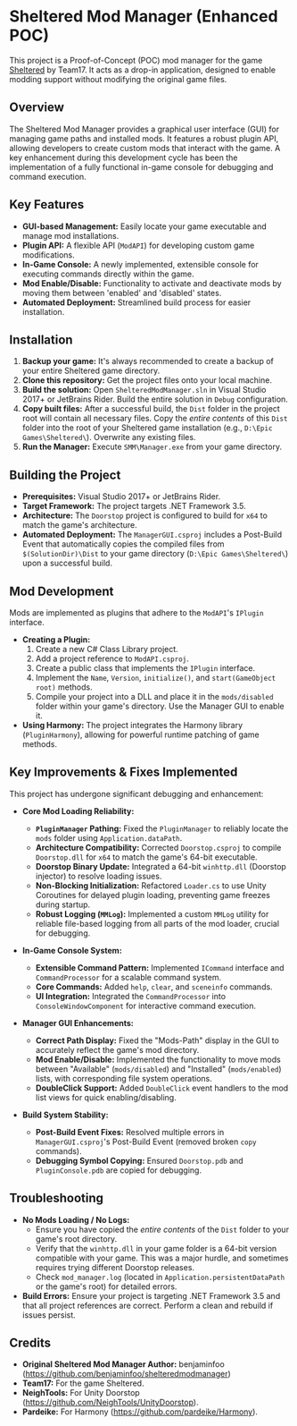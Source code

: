 # Sheltered Mod Manager (Enhanced POC)

This project is a Proof-of-Concept (POC) mod manager for the game [Sheltered](https://store.steampowered.com/app/356040/Sheltered/) by Team17. It acts as a drop-in application, designed to enable modding support without modifying the original game files.

## Overview

The Sheltered Mod Manager provides a graphical user interface (GUI) for managing game paths and installed mods. It features a robust plugin API, allowing developers to create custom mods that interact with the game. A key enhancement during this development cycle has been the implementation of a fully functional in-game console for debugging and command execution.

## Key Features

*   **GUI-based Management:** Easily locate your game executable and manage mod installations.
*   **Plugin API:** A flexible API (`ModAPI`) for developing custom game modifications.
*   **In-Game Console:** A newly implemented, extensible console for executing commands directly within the game.
*   **Mod Enable/Disable:** Functionality to activate and deactivate mods by moving them between 'enabled' and 'disabled' states.
*   **Automated Deployment:** Streamlined build process for easier installation.

## Installation

1.  **Backup your game:** It's always recommended to create a backup of your entire Sheltered game directory.
2.  **Clone this repository:** Get the project files onto your local machine.
3.  **Build the solution:** Open `ShelteredModManager.sln` in Visual Studio 2017+ or JetBrains Rider. Build the entire solution in `Debug` configuration.
4.  **Copy built files:** After a successful build, the `Dist` folder in the project root will contain all necessary files. Copy the *entire contents* of this `Dist` folder into the root of your Sheltered game installation (e.g., `D:\Epic Games\Sheltered\`). Overwrite any existing files.
5.  **Run the Manager:** Execute `SMM\Manager.exe` from your game directory.

## Building the Project

*   **Prerequisites:** Visual Studio 2017+ or JetBrains Rider.
*   **Target Framework:** The project targets .NET Framework 3.5.
*   **Architecture:** The `Doorstop` project is configured to build for `x64` to match the game's architecture.
*   **Automated Deployment:** The `ManagerGUI.csproj` includes a Post-Build Event that automatically copies the compiled files from `$(SolutionDir)\Dist` to your game directory (`D:\Epic Games\Sheltered\`) upon a successful build.

## Mod Development

Mods are implemented as plugins that adhere to the `ModAPI`'s `IPlugin` interface.

*   **Creating a Plugin:**
    1.  Create a new C# Class Library project.
    2.  Add a project reference to `ModAPI.csproj`.
    3.  Create a public class that implements the `IPlugin` interface.
    4.  Implement the `Name`, `Version`, `initialize()`, and `start(GameObject root)` methods.
    5.  Compile your project into a DLL and place it in the `mods/disabled` folder within your game's directory. Use the Manager GUI to enable it.
*   **Using Harmony:** The project integrates the Harmony library (`PluginHarmony`), allowing for powerful runtime patching of game methods.

## Key Improvements & Fixes Implemented

This project has undergone significant debugging and enhancement:

*   **Core Mod Loading Reliability:**
    *   **`PluginManager` Pathing:** Fixed the `PluginManager` to reliably locate the `mods` folder using `Application.dataPath`.
    *   **Architecture Compatibility:** Corrected `Doorstop.csproj` to compile `Doorstop.dll` for `x64` to match the game's 64-bit executable.
    *   **Doorstop Binary Update:** Integrated a 64-bit `winhttp.dll` (Doorstop injector) to resolve loading issues.
    *   **Non-Blocking Initialization:** Refactored `Loader.cs` to use Unity Coroutines for delayed plugin loading, preventing game freezes during startup.
    *   **Robust Logging (`MMLog`):** Implemented a custom `MMLog` utility for reliable file-based logging from all parts of the mod loader, crucial for debugging.

*   **In-Game Console System:**
    *   **Extensible Command Pattern:** Implemented `ICommand` interface and `CommandProcessor` for a scalable command system.
    *   **Core Commands:** Added `help`, `clear`, and `sceneinfo` commands.
    *   **UI Integration:** Integrated the `CommandProcessor` into `ConsoleWindowComponent` for interactive command execution.

*   **Manager GUI Enhancements:**
    *   **Correct Path Display:** Fixed the "Mods-Path" display in the GUI to accurately reflect the game's mod directory.
    *   **Mod Enable/Disable:** Implemented the functionality to move mods between "Available" (`mods/disabled`) and "Installed" (`mods/enabled`) lists, with corresponding file system operations.
    *   **DoubleClick Support:** Added `DoubleClick` event handlers to the mod list views for quick enabling/disabling.

*   **Build System Stability:**
    *   **Post-Build Event Fixes:** Resolved multiple errors in `ManagerGUI.csproj`'s Post-Build Event (removed broken `copy` commands).
    *   **Debugging Symbol Copying:** Ensured `Doorstop.pdb` and `PluginConsole.pdb` are copied for debugging.

## Troubleshooting

*   **No Mods Loading / No Logs:**
    *   Ensure you have copied the *entire contents* of the `Dist` folder to your game's root directory.
    *   Verify that the `winhttp.dll` in your game folder is a 64-bit version compatible with your game. This was a major hurdle, and sometimes requires trying different Doorstop releases.
    *   Check `mod_manager.log` (located in `Application.persistentDataPath` or the game's root) for detailed errors.
*   **Build Errors:** Ensure your project is targeting .NET Framework 3.5 and that all project references are correct. Perform a clean and rebuild if issues persist.

## Credits

*   **Original Sheltered Mod Manager Author:** benjaminfoo (https://github.com/benjaminfoo/shelteredmodmanager)
*   **Team17:** For the game Sheltered.
*   **NeighTools:** For Unity Doorstop (https://github.com/NeighTools/UnityDoorstop).
*   **Pardeike:** For Harmony (https://github.com/pardeike/Harmony).